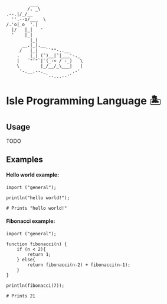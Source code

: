 ```
         ___
        /. _\
.--.|/_/__
  ''.--o/___  \
/.'o|_o  '.|
  |/   |_|   '
  '    |_|
         |_|
      __.|_|.__
     /   |_|   ``""-..__
    .    |_| (¯)__|¯|___'-._
    |   ´"'"`|¯(_-< / -_)   \
    \        |_/__/_\___|   |
     '-.__.--._          .-'
               `--...--'`
```

# Isle Programming Language 🏝️


## Usage

TODO



## Examples

#### Hello world example:

```
import ("general");

println("hello world!");

# Prints "hello world!"
```

#### Fibonacci example:

```
import ("general");

function fibonacci(n) {
	if (n < 2){
		return 1;
	} else{
		return fibonacci(n-2) + fibonacci(n-1);
	}
}

println(fibonacci(7));

# Prints 21
```



